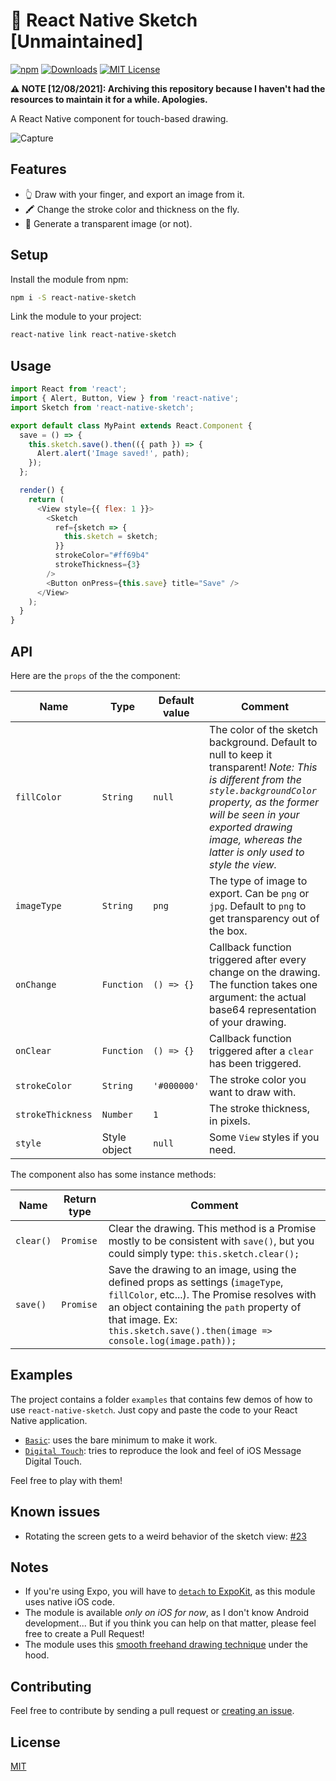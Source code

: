 # 🎨 React Native Sketch [Unmaintained]

[![npm](https://img.shields.io/npm/v/react-native-sketch.svg)](https://www.npmjs.com/package/react-native-sketch)
[![Downloads](https://img.shields.io/npm/dm/react-native-sketch.svg)](https://www.npmjs.com/package/react-native-sketch)
[![MIT License](https://img.shields.io/npm/l/react-native-sketch.svg)](http://opensource.org/licenses/MIT)

**⚠️ NOTE [12/08/2021]: Archiving this repository because I haven't had the resources to maintain it for a while. Apologies.**

A React Native component for touch-based drawing.

![Capture](https://user-images.githubusercontent.com/5517450/29750544-da3be86c-8b84-11e7-8996-49521f7a13b3.gif)

## Features

- 👆 Draw with your finger, and export an image from it.
- 🖍 Change the stroke color and thickness on the fly.
- 👻 Generate a transparent image (or not).

## Setup

Install the module from npm:

```bash
npm i -S react-native-sketch
```

Link the module to your project:

```bash
react-native link react-native-sketch
```

## Usage

```javascript
import React from 'react';
import { Alert, Button, View } from 'react-native';
import Sketch from 'react-native-sketch';

export default class MyPaint extends React.Component {
  save = () => {
    this.sketch.save().then(({ path }) => {
      Alert.alert('Image saved!', path);
    });
  };

  render() {
    return (
      <View style={{ flex: 1 }}>
        <Sketch
          ref={sketch => {
            this.sketch = sketch;
          }}
          strokeColor="#ff69b4"
          strokeThickness={3}
        />
        <Button onPress={this.save} title="Save" />
      </View>
    );
  }
}
```

## API

Here are the `props` of the the component:

| Name | Type | Default value | Comment |
| ---- | ---- | ------------- | ---- |
| `fillColor` | `String` | `null` | The color of the sketch background. Default to null to keep it transparent! *Note: This is different from the `style.backgroundColor` property, as the former will be seen in your exported drawing image, whereas the latter is only used to style the view.* |
| `imageType` | `String` | `png` | The type of image to export. Can be `png` or `jpg`. Default to `png` to get transparency out of the box. |
| `onChange` | `Function` | `() => {}` | Callback function triggered after every change on the drawing. The function takes one argument: the actual base64 representation of your drawing.|
| `onClear` | `Function` | `() => {}` | Callback function triggered after a `clear` has been triggered. |
| `strokeColor` | `String` | `'#000000'` | The stroke color you want to draw with. |
| `strokeThickness` | `Number` | `1` | The stroke thickness, in pixels. |
| `style` | Style object | `null` | Some `View` styles if you need. |

The component also has some instance methods:

| Name | Return type | Comment |
| ---- | ----------- | ------- |
| `clear()` | `Promise` | Clear the drawing. This method is a Promise mostly to be consistent with `save()`, but you could simply type: `this.sketch.clear();` |
| `save()` | `Promise` | Save the drawing to an image, using the defined props as settings (`imageType`, `fillColor`, etc...). The Promise resolves with an object containing the `path` property of that image. Ex: `this.sketch.save().then(image => console.log(image.path));` |

## Examples

The project contains a folder `examples` that contains few demos of how to use `react-native-sketch`. Just copy and paste the code to your React Native application.

- [`Basic`](https://github.com/jgrancher/react-native-sketch/tree/master/examples/basic): uses the bare minimum to make it work.
- [`Digital Touch`](https://github.com/jgrancher/react-native-sketch/tree/master/examples/digital-touch): tries to reproduce the look and feel of iOS Message Digital Touch.

Feel free to play with them!

## Known issues

- Rotating the screen gets to a weird behavior of the sketch view: [#23](https://github.com/jgrancher/react-native-sketch/issues/23)

## Notes

- If you're using Expo, you will have to [`detach` to ExpoKit](https://docs.expo.io/versions/latest/guides/detach.html), as this module uses native iOS code.
- The module is available *only on iOS for now*, as I don't know Android development... But if you think you can help on that matter, please feel free to create a Pull Request!
- The module uses this [smooth freehand drawing technique](http://code.tutsplus.com/tutorials/smooth-freehand-drawing-on-ios--mobile-13164) under the hood.

## Contributing

Feel free to contribute by sending a pull request or [creating an issue](https://github.com/jgrancher/react-native-sketch/issues/new).

## License

[MIT](https://github.com/jgrancher/react-native-sketch/tree/master/LICENSE)
